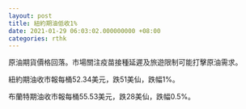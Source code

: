 ```yaml
---
layout: post
title: 紐約期油低收1%
date: 2021-01-29 06:03:02.000000000 +08:00
categories: rthk
---
```


原油期貨價格回落。市場關注疫苗接種延遲及旅遊限制可能打擊原油需求。

紐約期油收市報每桶52.34美元，跌51美仙，跌幅1%。

布蘭特期油收市報每桶55.53美元，跌28美仙，跌幅0.5%。
